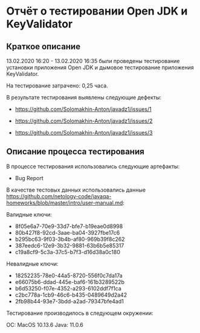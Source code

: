 # Отчёт о тестировании Open JDK и KeyValidator #

## Краткое описание ##

13.02.2020 16:20 - 13.02.2020 16:35 были проведены тестирование установки приложения Open JDK и дымовое тестирование приложения KeyValidator.

На тестирование затрачено: 0,25 часа.

В результате тестирования выявлены следующие дефекты:

- https://github.com/Solomakhin-Anton/javadz1/issues/1

- https://github.com/Solomakhin-Anton/javadz1/issues/2

- https://github.com/Solomakhin-Anton/javadz1/issues/3

## Описание процесса тестирования ##

В процессе тестирования использовались следующие артефакты:

- Bug Report

В качестве тестовых данных использовались данные https://github.com/netology-code/javaqa-homeworks/blob/master/intro/user-manual.md:

Валидные ключи:

- 8f05e6a7-70e9-33d7-bfe7-b19eae0d8998
- 80b427f8-92cd-3aae-ba04-3927fbe17c6
- b295bc63-9f03-3b4b-af80-969b39f8c262
- 387eedc6-12e9-3b32-9881-63b6b5e85317
- c19a8cf9-5c3a-37c5-b7f3-d16d38a0c180

Невалидные ключи:

- 18252235-78e0-44a5-8720-556f0c7da17a
- e66075b6-ddad-445e-baf6-161b3289522b
- b6d53250-f07e-4352-a293-6102ddf7f1ca
- c2bc778a-1cb9-46c6-b435-0489649d2a42
- 2fb98b44-93e7-3bdd-a2ad-79347bfe4ad1

Тестирование производилось в следующем окружении:

ОС: MacOS 10.13.6
Java: 11.0.6